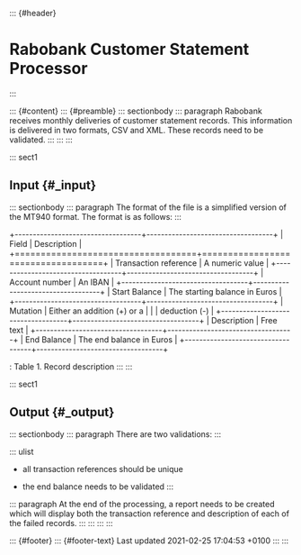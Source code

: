 ::: {#header}
# Rabobank Customer Statement Processor
:::

::: {#content}
::: {#preamble}
::: sectionbody
::: paragraph
Rabobank receives monthly deliveries of customer statement records. This
information is delivered in two formats, CSV and XML. These records need
to be validated.
:::
:::
:::

::: sect1
## Input {#_input}

::: sectionbody
::: paragraph
The format of the file is a simplified version of the MT940 format. The
format is as follows:
:::

+-----------------------------------+-----------------------------------+
| Field                             | Description                       |
+===================================+===================================+
| Transaction reference             | A numeric value                   |
+-----------------------------------+-----------------------------------+
| Account number                    | An IBAN                           |
+-----------------------------------+-----------------------------------+
| Start Balance                     | The starting balance in Euros     |
+-----------------------------------+-----------------------------------+
| Mutation                          | Either an addition (+) or a       |
|                                   | deduction (-)                     |
+-----------------------------------+-----------------------------------+
| Description                       | Free text                         |
+-----------------------------------+-----------------------------------+
| End Balance                       | The end balance in Euros          |
+-----------------------------------+-----------------------------------+

: Table 1. Record description
:::
:::

::: sect1
## Output {#_output}

::: sectionbody
::: paragraph
There are two validations:
:::

::: ulist
-   all transaction references should be unique

-   the end balance needs to be validated
    :::

::: paragraph
At the end of the processing, a report needs to be created which will
display both the transaction reference and description of each of the
failed records.
:::
:::
:::
:::

::: {#footer}
::: {#footer-text}
Last updated 2021-02-25 17:04:53 +0100
:::
:::

